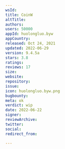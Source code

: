 ```yaml
---
wsId: 
title: CoinW
altTitle: 
authors: 
users: 50000
appId: huolongluo.byw
appCountry: 
released: Oct 24, 2021
updated: 2022-06-29
version: 9.4.5a
stars: 3.8
ratings: 
reviews: 17
size: 
website: 
repository: 
issue: 
icon: huolongluo.byw.png
bugbounty: 
meta: ok
verdict: wip
date: 2022-06-22
signer: 
reviewArchive: 
twitter: 
social: 
redirect_from: 

---
```



